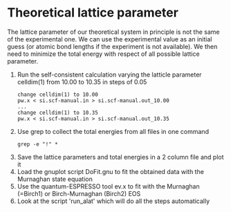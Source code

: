 # Theoretical lattice parameter
The lattice parameter of our theoretical system in principle is not the same of the experimental one.
We can use the experimental value as an initial guess (or atomic bond lengths if the experiment is not available).
We then need to minimize the total energy with respect of all possible lattice parameter.
  1. Run the self-consistent calculation varying the latticle parameter celldim(1) from 10.00 to 10.35 in steps of 0.05
      ```
      change celldim(1) to 10.00
      pw.x < si.scf-manual.in > si.scf-manual.out_10.00
      ...
      change celldim(1) to 10.35
      pw.x < si.scf-manual.in > si.scf-manual.out_10.35
      ```
  2. Use grep to collect the total energies from all files in one command
      ```
      grep -e "!" *
      ```
  3. Save the lattice parameters and total energies in a 2 column file and plot it
  4. Load the gnuplot script DoFit.gnu to fit the obtained data with the Murnaghan state equation
  5. Use the quantum-ESPRESSO tool ev.x to fit with the Murnaghan (=Birch1) or Birch-Murnaghan (Birch2) EOS
  6. Look at the script 'run_alat' which will do all the steps automatically

